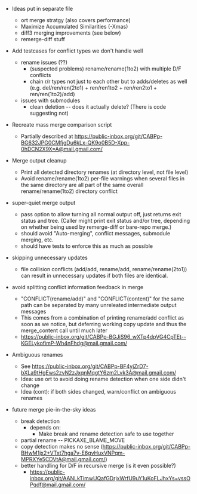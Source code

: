 * Ideas put in separate file
  * ort merge stratgy (also covers performance)
  * Maximize Accumulated Similarities (-Xmas)
  * diff3 merging improvements (see below)
  * remerge-diff stuff

* Add testcases for conflict types we don't handle well
  * rename issues (??)
    * (suspected problems) rename/rename(1to2) with multiple D/F conflicts
    * chain r/r types not just to each other but to adds/deletes as well
      (e.g. del/ren/ren(2to1) + ren/ren1to2 + ren/ren2to1 + ren/ren(1to2)/add)
  * issues with submodules
    * clean deletion -- does it actually delete?  (There is code suggesting not)

* Recreate mass merge comparison script
  * Partially described at https://public-inbox.org/git/CABPp-BG632JPG0CMfjgDu6kLx-QK9o0B5D-Xpp-0hDCN2X9X=A@mail.gmail.com/

* Merge output cleanup
  * Print all detected directory renames (at directory level, not file level)
  * Avoid rename/rename(1to2) per-file warnings when several files in the
    same directory are all part of the same overall rename/rename(1to2)
    directory conflict

* super-quiet merge output
  * pass option to allow turning all normal output off, just returns exit
    status and tree.  (Caller might print exit status and/or tree, depending on
    whether being used by remerge-diff or bare-repo merge.)
  * should avoid "Auto-merging", conflict messages, submodule merging, etc.
  * should have tests to enforce this as much as possible

* skipping unnecessary updates
  * file collision conflicts (add/add, rename/add, rename/rename(2to1)) can
    result in unnecessary updates if both files are identical.

* avoid splitting conflict information feedback in merge
  * "CONFLICT(rename/add)" and "CONFLICT(content)" for the same path can
    be separated by many unreleated intermediate output messages
  * This comes from a combination of printing rename/add conflict as soon as
    we notice, but deferring working copy update and thus the merge_content
    call until much later
  * https://public-inbox.org/git/CABPp-BGJiS96_wXTp4dpVG4CpTEt--KGELykofimP-Wh4nFhdg@mail.gmail.com/

* Ambiguous renames
  * See https://public-inbox.org/git/CABPp-BF4yjZrD7-bXLa9tHgEws2zvN2zJxqnMqgtY6zm2Lvk3A@mail.gmail.com/
  * Idea: use ort to avoid doing rename detection when one side didn't change
  * Idea (cont): if both sides changed, warn/conflict on ambiguous renames

* future merge pie-in-the-sky ideas
  * break detection
    * depends on:
      * Make break and rename detection safe to use together
  * partial rename -- PICKAXE_BLAME_MOVE
  * copy detection makes no sense (https://public-inbox.org/git/CABPp-BHwM1jx2+VTxt7hga7v-E6gvHuxVNPqm-MPRXYe5CDVtA@mail.gmail.com/)
  * better handling for D/F in recursive merge (is it even possible?)
    * https://public-inbox.org/git/AANLkTimwUQafGDrjxWrfU9uY1uKoFLJhxYs=vssOPqdf@mail.gmail.com/
